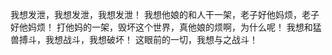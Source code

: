   
  我想发泄，我想发泄，我想发泄！
  我想他娘的和人干一架，老子好他妈烦，老子好他妈烦！
  打他妈的一架，毁坏这个世界，真他娘的烦啊，为什么呢！
  我想和猛兽搏斗，我想战斗，我想破坏！
  这眼前的一切，我想与之战斗！
  

